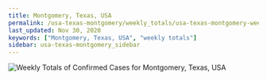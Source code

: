 ```yaml
---
title: Montgomery, Texas, USA
permalink: /usa-texas-montgomery/weekly_totals/usa-texas-montgomery-weekly_totals.html
last_updated: Nov 30, 2020
keywords: ["Montgomery, Texas, USA", "weekly totals"]
sidebar: usa-texas-montgomery_sidebar
---
```


![Weekly Totals of Confirmed Cases for Montgomery, Texas, USA](/covid_tracker/images/graphs/usa-texas-montgomery-weekly_totals_graph.png)
